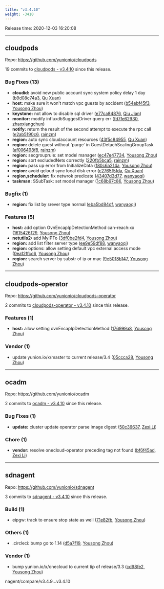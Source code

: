 ```yaml
---
title: "v3.4.10"
weight: -3410
---
```


Release time: 2020-12-03 16:20:08

---
## cloudpods

Repo: https://github.com/yunionio/cloudpods

19 commits to [cloudpods - v3.4.10] since this release.

### Bug Fixes (13)
- **cloudid:** avoid new public account sync system policy delay 1 day ([b9d08c74a3](https://github.com/yunionio/cloudpods/commit/b9d08c74a3f6cff05408cc8c978bad1d7a97cbfd), [Qu Xuan](mailto:quxuan@yunionyun.com))
- **host:** make sure it won't match vpc guests by accident ([b54ebf45f3](https://github.com/yunionio/cloudpods/commit/b54ebf45f3aa12d25ae90160f6c5727ac3e37ffe), [Yousong Zhou](mailto:zhouyousong@yunionyun.com))
- **keystone:** not allow to disable sql driver ([e77ca84876](https://github.com/yunionio/cloudpods/commit/e77ca84876c16229a7e62f670d6cdecc2e13d426), [Qiu Jian](mailto:qiujian@yunionyun.com))
- **monitor:** modify influxdbSuggestDriver query err ([fd7fe62930](https://github.com/yunionio/cloudpods/commit/fd7fe62930e7a375f656c1ed9c9302b187b09365), [zhaoxiangchun](mailto:1422928955@qq.com))
- **notify:** return the result of the second attempt to execute the rpc call ([e2ab5190c6](https://github.com/yunionio/cloudpods/commit/e2ab5190c62edd366e1e50e38f17b8736ba3fbca), [rainzm](mailto:mjoycarry@gmail.com))
- **region:** auto sync cloudaccount resources ([43f5c84955](https://github.com/yunionio/cloudpods/commit/43f5c849550a0841be98f6d966f4d2c822cc19bb), [Qu Xuan](mailto:quxuan@yunionyun.com))
- **region:** delete guest without 'purge' in GuestDetachScalingGroupTask ([af006498f8](https://github.com/yunionio/cloudpods/commit/af006498f8900acfb61077bb87c47a506d1925ae), [rainzm](mailto:mjoycarry@gmail.com))
- **region:** secgrouprule: set model manager ([ec47e47734](https://github.com/yunionio/cloudpods/commit/ec47e4773472d3fc76cad980c18002fce23e4e6a), [Yousong Zhou](mailto:zhouyousong@yunionyun.com))
- **region:** sort excludedNets correctly ([220fb5bca5](https://github.com/yunionio/cloudpods/commit/220fb5bca59b319ea26b9d1fe178368f2d3d257e), [rainzm](mailto:mjoycarry@gmail.com))
- **region:** pass up error from InitializeData ([f80c6a214a](https://github.com/yunionio/cloudpods/commit/f80c6a214ae15c2b6c33b3f7c407ebc009778cbc), [Yousong Zhou](mailto:zhouyousong@yunionyun.com))
- **region:** avoid qcloud sync local disk error ([c2765f5fda](https://github.com/yunionio/cloudpods/commit/c2765f5fda423d0bb1e67e51751e4bab95a39c67), [Qu Xuan](mailto:quxuan@yunionyun.com))
- **region,scheduler:** fix netwrok predicate ([43407d3d77](https://github.com/yunionio/cloudpods/commit/43407d3d77feb09534aac5024949ed20372b12c7), [wanyaoqi](mailto:wanyaoqi@yunionyun.com))
- **taskman:** SSubTask: set model manager ([1c68b97c86](https://github.com/yunionio/cloudpods/commit/1c68b97c86ba06b8095857b48c632f853932ea0e), [Yousong Zhou](mailto:zhouyousong@yunionyun.com))

### Bugfix (1)
- **region:** fix list by srever type normal ([eba5bd84df](https://github.com/yunionio/cloudpods/commit/eba5bd84df158508f23b977aebd95cecb1c57cf6), [wanyaoqi](mailto:wanyaoqi@yunionyun.com))

### Features (5)
- **host:** add option OvnEncapIpDetectionMethod can-reach:xx ([1615426f29](https://github.com/yunionio/cloudpods/commit/1615426f297bc063e64574d316047a2b7a825f91), [Yousong Zhou](mailto:zhouyousong@yunionyun.com))
- **netutils2:** add MyIPTo ([3df0be2fd4](https://github.com/yunionio/cloudpods/commit/3df0be2fd46cafe341ce63a8ccd6b52abda43a11), [Yousong Zhou](mailto:zhouyousong@yunionyun.com))
- **region:** add list filter server type ([ee9e59df88](https://github.com/yunionio/cloudpods/commit/ee9e59df8807cd5ed970731be94ef52f346d9275), [wanyaoqi](mailto:wanyaoqi@yunionyun.com))
- **region:** options: allow setting default vpc external access mode ([0ea12ffcc6](https://github.com/yunionio/cloudpods/commit/0ea12ffcc6959951a654aae6a15d2e12f89f2659), [Yousong Zhou](mailto:zhouyousong@yunionyun.com))
- **region:** search server by substr of ip or mac ([9e5018b147](https://github.com/yunionio/cloudpods/commit/9e5018b147ce5a89c0024a143016e8c8cb6fad60), [Yousong Zhou](mailto:zhouyousong@yunionyun.com))

[cloudpods - v3.4.10]: https://github.com/yunionio/cloudpods/compare/v3.4.9...v3.4.10
---
## cloudpods-operator

Repo: https://github.com/yunionio/cloudpods-operator

2 commits to [cloudpods-operator - v3.4.10] since this release.

### Features (1)
- **host:** allow setting ovnEncapIpDetectionMethod ([176999a8](https://github.com/yunionio/cloudpods-operator/commit/176999a8fe1b3d5bed4876dd88881cb43569416b), [Yousong Zhou](mailto:zhouyousong@yunionyun.com))

### Vendor (1)
- update yunion.io/x/master to current release/3.4 ([05ccca28](https://github.com/yunionio/cloudpods-operator/commit/05ccca28884473cf218db755c8e89b2ce1213d9c), [Yousong Zhou](mailto:zhouyousong@yunionyun.com))

[cloudpods-operator - v3.4.10]: https://github.com/yunionio/cloudpods-operator/compare/v3.4.9...v3.4.10
---
## ocadm

Repo: https://github.com/yunionio/ocadm

2 commits to [ocadm - v3.4.10] since this release.

### Bug Fixes (1)
- **update:** cluster update operator parse image digest ([50c36637](https://github.com/yunionio/ocadm/commit/50c366378847277f3bfa7d49475ed6fd60e368bd), [Zexi Li](mailto:zexi.li@qq.com))

### Chore (1)
- **vendor:** resolve onecloud-operator preceding tag not found ([bf6f45ad](https://github.com/yunionio/ocadm/commit/bf6f45ad096ef6132e29150df639cf8396f08ab2), [Zexi Li](mailto:zexi.li@qq.com))

[ocadm - v3.4.10]: https://github.com/yunionio/ocadm/compare/v3.4.9...v3.4.10
---
## sdnagent

Repo: https://github.com/yunionio/sdnagent

3 commits to [sdnagent - v3.4.10] since this release.

### Build (1)
- eipgw: track to ensure stop state as well ([71e82fb](https://github.com/yunionio/sdnagen/commit/71e82fb9d8c330c19f93caf4e4e7e2a2caf362af), [Yousong Zhou](mailto:zhouyousong@yunionyun.com))

### Others (1)
- .circleci: bump go to 1.14 ([d5a7f19](https://github.com/yunionio/sdnagen/commit/d5a7f1993f50f18380d0c9c8ae9721d8f9edf061), [Yousong Zhou](mailto:zhouyousong@yunionyun.com))

### Vendor (1)
- bump yunion.io/x/onecloud to current tip of release/3.3 ([cd98fe2](https://github.com/yunionio/sdnagen/commit/cd98fe2f6da36c1484bf06bc5cd2ca394985fe22), [Yousong Zhou](mailto:zhouyousong@yunionyun.com))

[sdnagent - v3.4.10]: https://github.com/yunionio/sdnagent/compare/v3.4.9...v3.4.10
nagent/compare/v3.4.9...v3.4.10
